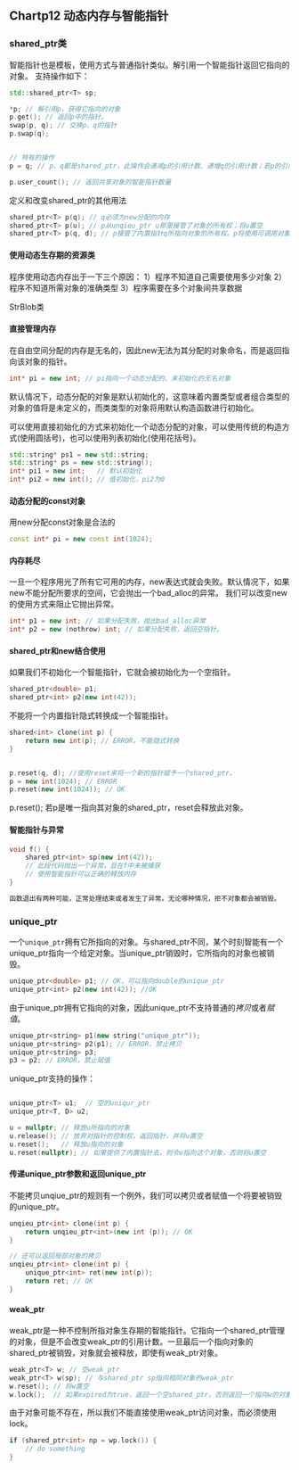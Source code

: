 ## Chartp12 动态内存与智能指针

### shared_ptr类
智能指针也是模板，使用方式与普通指针类似。解引用一个智能指针返回它指向的对象。
支持操作如下：
```c++
std::shared_ptr<T> sp;

*p; // 解引用p，获得它指向的对象
p.get(); //	返回p中的指针。
swap(p, q); // 交换p、q的指针
p.swap(q); 


// 特有的操作
p = q; // p、q都是shared_ptr，此操作会递减p的引用计数、递增q的引用计数；若p的引用计数变成0，则将其管理的内存释放

p.user_count(); // 返回共享对象的智能指针数量
```
定义和改变shared_ptr的其他用法
```c++
shared_ptr<T> p(q); // q必须为new分配的内存
shared_ptr<T> p(u); // p从unqieu_ptr u那里接管了对象的所有权；将u置空
shared_ptr<T> p(q, d); // p接管了内置指针q所指向对象的所有权。p将使用可调用对象d来代替delete
```

#### 使用动态生存期的资源类
程序使用动态内存出于一下三个原因：
1）程序不知道自己需要使用多少对象
2）程序不知道所需对象的准确类型
3）程序需要在多个对象间共享数据

StrBlob类

#### 直接管理内存
在自由空间分配的内存是无名的，因此new无法为其分配的对象命名，而是返回指向该对象的指针。
```c++
int* pi = new int; // pi指向一个动态分配的、未初始化的无名对象
```
默认情况下，动态分配的对象是默认初始化的，这意味着内置类型或者组合类型的对象的值将是未定义的，而类类型的对象将用默认构造函数进行初始化。

可以使用直接初始化的方式来初始化一个动态分配的对象，可以使用传统的构造方式(使用圆括号)，也可以使用列表初始化{使用花括号}。
```c++
std::string* ps1 = new std::string;
std::string* ps = new std::string();
int* pi1 = new int;   // 默认初始化
int* pi2 = new int(); // 值初始化，pi2为0
```
#### 动态分配的const对象
用new分配const对象是合法的
```c++
const int* pi = new const int(1024);
```
#### 内存耗尽
一旦一个程序用光了所有它可用的内存，new表达式就会失败。默认情况下，如果new不能分配所要求的空间，它会抛出一个bad_alloc的异常。 我们可以改变new的使用方式来阻止它抛出异常。
```c++
int* p1 = new int; // 如果分配失败，抛出bad_alloc异常
int* p2 = new (nothrow) int; // 如果分配失败，返回空指针。
```

#### shared_ptr和new结合使用
如果我们不初始化一个智能指针，它就会被初始化为一个空指针。
```c++
shared_ptr<double> p1;
shared_ptr<int> p2(new int(42));
```

不能将一个内置指针隐式转换成一个智能指针。
```c++
shared<int> clone(int p) {
	return new int(p); // ERROR，不能隐式转换
}


p.reset(q, d); //使用reset来将一个新的指针赋予一个shared_ptr。
p = new int(1024); // ERROR
p.reset(new int(1024)); // OK
```
p.reset(); 若p是唯一指向其对象的shared_ptr，reset会释放此对象。

#### 智能指针与异常
```c++
void f() {
	shared_ptr<int> sp(new int(42));
	// 此段代码抛出一个异常，且在f中未被捕获
    // 使用智能指针可以正确的释放内存
}

函数退出有两种可能，正常处理结束或者发生了异常。无论哪种情况，拒不对象都会被销毁。
```

### unique_ptr
一个`unique_ptr`拥有它所指向的对象。与shared_ptr不同，某个时刻智能有一个unique_ptr指向一个给定对象。当unique_ptr销毁时，它所指向的对象也被销毁。
 
```c++
unique_ptr<double> p1; // OK，可以指向double的unique_ptr
unique_ptr<int> p2(new int(42)); //OK
```
由于unique_ptr拥有它指向的对象，因此unique_ptr不支持普通的$拷贝$或者$赋值$。
```c++
unique_ptr<string> p1(new string("unique_ptr"));
unique_ptr<string> p2(p1); // ERROR，禁止拷贝
unique_ptr<string> p3; 
p3 = p2; // ERROR，禁止赋值
```

unique_ptr支持的操作：
```c++

unique_ptr<T> u1;  // 空的uniqur_ptr
unique_ptr<T, D> u2;

u = nullptr; // 释放u所指向的对象
u.release(); // 放弃对指针的控制权，返回指针，并将u置空
u.reset();   // 释放u指向的对象
u.reset(nullptr); // 如果提供了内置指针去，则令u指向这个对象，否则将u置空
```

#### 传递unique_ptr参数和返回unique_ptr
不能拷贝unqiue_ptr的规则有一个例外，我们可以拷贝或者赋值一个将要被销毁的unique_ptr。
```c++
unqieu_ptr<int> clone(int p) {
	return unqieu_ptr<int>(new int (p)); // OK
}

// 还可以返回局部对象的拷贝
unqieu_ptr<int> clone(int p) {
	unique_ptr<int> ret(new int(p));
	return ret; // OK
}
```

#### weak_ptr
weak_ptr是一种不控制所指对象生存期的智能指针。它指向一个shared_ptr管理的对象，但是不会改变weak_ptr的引用计数。一旦最后一个指向对象的shared_ptr被销毁，对象就会被释放，即使有weak_ptr对象。

```c++
weak_ptr<T> w; // 空weak_ptr
weak_ptr<T> w(sp); // 与shared_ptr sp指向相同对象的weak_ptr
w.reset(); // 将w置空
w.lock();  // 如果expired为true，返回一个空shared_ptr，否则返回一个指向w的对象的shared_ptr。
```
由于对象可能不存在，所以我们不能直接使用weak_ptr访问对象，而必须使用lock。
```c++
if (shared_ptr<int> np = wp.lock()) {
	// do something
}
```
